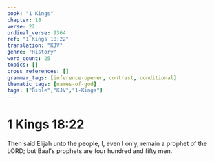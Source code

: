```yaml
---
book: "1 Kings"
chapter: 18
verse: 22
ordinal_verse: 9364
ref: "1 Kings 18:22"
translation: "KJV"
genre: "History"
word_count: 25
topics: []
cross_references: []
grammar_tags: [inference-opener, contrast, conditional]
thematic_tags: [names-of-god]
tags: ["Bible","KJV","1-Kings"]
---
```


# 1 Kings 18:22

Then said Elijah unto the people, I, even I only, remain a prophet of the LORD; but Baal's prophets are four hundred and fifty men.
